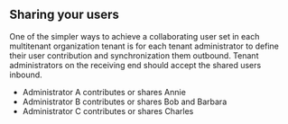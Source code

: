 ## Sharing your users

One of the simpler ways to achieve a collaborating user set in each multitenant organization tenant is for each tenant administrator to define their user contribution and synchronization them outbound. Tenant administrators on the receiving end should accept the shared users inbound.

- Administrator A contributes or shares Annie
- Administrator B contributes or shares Bob and Barbara
- Administrator C contributes or shares Charles